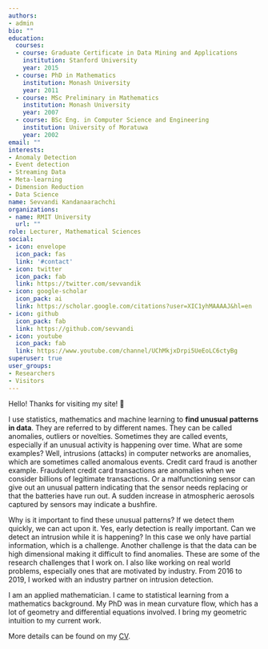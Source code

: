 ```yaml
---
authors:
- admin
bio: ""
education:
  courses:
  - course: Graduate Certificate in Data Mining and Applications
    institution: Stanford University
    year: 2015
  - course: PhD in Mathematics
    institution: Monash University
    year: 2011
  - course: MSc Preliminary in Mathematics
    institution: Monash University
    year: 2007
  - course: BSc Eng. in Computer Science and Engineering
    institution: University of Moratuwa
    year: 2002
email: ""
interests:
- Anomaly Detection
- Event detection
- Streaming Data
- Meta-learning
- Dimension Reduction
- Data Science
name: Sevvandi Kandanaarachchi
organizations:
- name: RMIT University
  url: ""
role: Lecturer, Mathematical Sciences
social:
- icon: envelope
  icon_pack: fas
  link: '#contact'
- icon: twitter
  icon_pack: fab
  link: https://twitter.com/sevvandik
- icon: google-scholar
  icon_pack: ai
  link: https://scholar.google.com/citations?user=XIC1yhMAAAAJ&hl=en
- icon: github
  icon_pack: fab
  link: https://github.com/sevvandi
- icon: youtube  
  icon_pack: fab
  link: https://www.youtube.com/channel/UChMkjxDrpi5UeEoLC6ctyBg
superuser: true
user_groups:
- Researchers
- Visitors
---
```


Hello! Thanks for visiting my site! :wave:  

I use statistics, mathematics and machine learning to **find unusual patterns in data**. They are referred to by different names. They can be called anomalies, outliers or novelties.  Sometimes they are called events, especially if an unusual activity is happening over time. What are some examples? Well, intrusions (attacks) in computer networks are anomalies, which are sometimes called anomalous events. Credit card fraud is another example. Fraudulent credit card transactions are anomalies when we consider billions of legitimate transactions. Or a malfunctioning sensor can give out an unusual pattern indicating that the sensor needs replacing or that the batteries have run out. A sudden increase in atmospheric aerosols captured by sensors may indicate a bushfire. 

Why is it important to find these unusual patterns? If we detect them quickly, we can act upon it. Yes, early detection is really important. Can we detect an intrusion while it is happening? In this case we only have partial information, which is a challenge.  Another challenge is that the data can be high dimensional making it difficult to find anomalies. These are some of the research challenges that I work on. I also like working on real world problems, especially ones that are motivated by industry. From 2016 to 2019, I worked with an industry partner on intrusion detection. 

I am an applied mathematician. I came to statistical learning from a  mathematics background.  My PhD was in mean curvature flow, which has a lot of geometry and differential equations involved. I bring my geometric intuition to my current work. 

More details can be found on my [CV](/img/CV.pdf).

